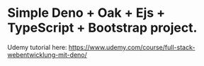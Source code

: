 # Simple Deno + Oak + Ejs + TypeScript + Bootstrap project. 
Udemy tutorial here: https://www.udemy.com/course/full-stack-webentwicklung-mit-deno/
